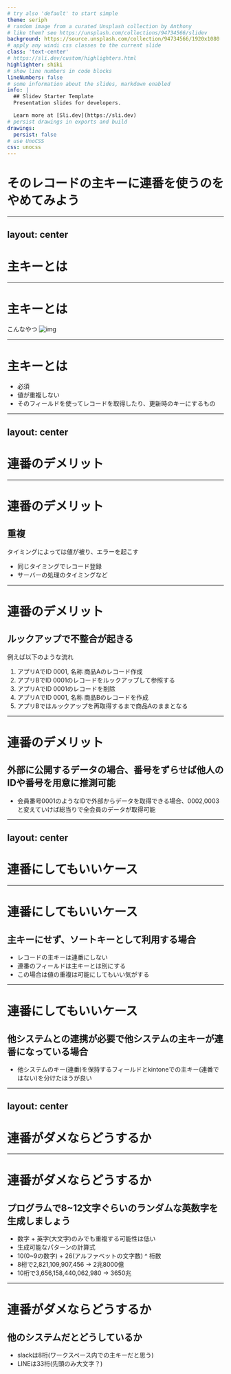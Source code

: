 ```yaml
---
# try also 'default' to start simple
theme: seriph
# random image from a curated Unsplash collection by Anthony
# like them? see https://unsplash.com/collections/94734566/slidev
background: https://source.unsplash.com/collection/94734566/1920x1080
# apply any windi css classes to the current slide
class: 'text-center'
# https://sli.dev/custom/highlighters.html
highlighter: shiki
# show line numbers in code blocks
lineNumbers: false
# some information about the slides, markdown enabled
info: |
  ## Slidev Starter Template
  Presentation slides for developers.

  Learn more at [Sli.dev](https://sli.dev)
# persist drawings in exports and build
drawings:
  persist: false
# use UnoCSS
css: unocss
---
```


# そのレコードの主キーに連番を使うのをやめてみよう

---
layout: center
---

# 主キーとは

---

# 主キーとは

こんなやつ
![img](/img1.png)

---

# 主キーとは

- 必須
- 値が重複しない
- そのフィールドを使ってレコードを取得したり、更新時のキーにするもの

---
layout: center
---

# 連番のデメリット

---

# 連番のデメリット

## 重複

タイミングによっては値が被り、エラーを起こす

- 同じタイミングでレコード登録
- サーバーの処理のタイミングなど

---

# 連番のデメリット

## ルックアップで不整合が起きる

例えば以下のような流れ

1. アプリAでID 0001, 名称 商品Aのレコード作成
2. アプリBでID 0001のレコードをルックアップして参照する
3. アプリAでID 0001のレコードを削除
4. アプリAでID 0001, 名称 商品Bのレコードを作成
5. アプリBではルックアップを再取得するまで商品Aのままとなる

---

# 連番のデメリット

## 外部に公開するデータの場合、番号をずらせば他人のIDや番号を用意に推測可能

- 会員番号0001のようなIDで外部からデータを取得できる場合、0002,0003と変えていけば総当りで全会員のデータが取得可能

---
layout: center
---

# 連番にしてもいいケース

---

# 連番にしてもいいケース

## 主キーにせず、ソートキーとして利用する場合

- レコードの主キーは連番にしない
- 連番のフィールドは主キーとは別にする
- この場合は値の重複は可能にしてもいい気がする

---

# 連番にしてもいいケース

## 他システムとの連携が必要で他システムの主キーが連番になっている場合

- 他システムのキー(連番)を保持するフィールドとkintoneでの主キー(連番ではない)を分けたほうが良い

---
layout: center
---

# 連番がダメならどうするか

---

# 連番がダメならどうするか

## プログラムで8~12文字ぐらいのランダムな英数字を生成しましょう

- 数字 + 英字(大文字)のみでも重複する可能性は低い
- 生成可能なパターンの計算式
- 10(0~9の数字) + 26(アルファベットの文字数) ^ 桁数
- 8桁で2,821,109,907,456 -> 2兆8000億
- 10桁で3,656,158,440,062,980 -> 3650兆

---

# 連番がダメならどうするか

## 他のシステムだとどうしているか

- slackは8桁(ワークスペース内での主キーだと思う)
- LINEは33桁(先頭のみ大文字？)
